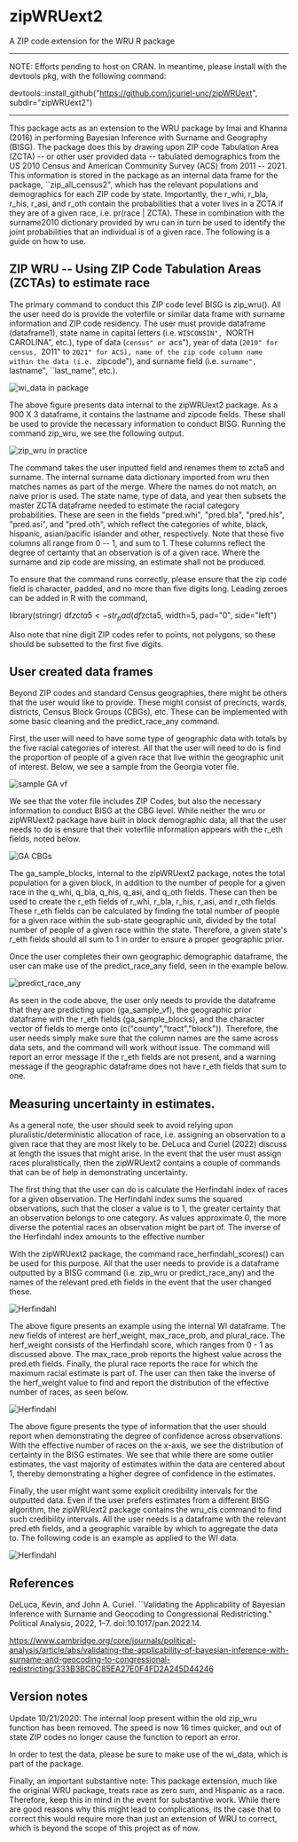 # zipWRUext2
A ZIP code extension for the WRU R package

________________________________________________________________________________________________________________________________


NOTE: Efforts pending to host on CRAN. In meantime, please install with the devtools pkg, with the following command: 

devtools::install_github("https://github.com/jcuriel-unc/zipWRUext", subdir="zipWRUext2")

________________________________________________________________________________________________________________________________

This package acts as an extension to the WRU package by Imai and Khanna (2016) in performing Bayesian Inference with Surname and Geography (BISG). The package does this 
by drawing upon ZIP code Tabulation Area (ZCTA) -- or other user provided data -- tabulated demographics from the US 2010 Census and American Community Survey (ACS) from 2011 -- 2021. This information is stored 
in the package as an internal data frame for the package, ``zip_all_census2", which has the relevant populations and demographics for each ZIP code by state. Importantly, 
the r_whi, r_bla, r_his, r_asi, and r_oth contain the probabilities that a voter lives in a ZCTA if they are of a given race, i.e. pr(race | ZCTA). These in combination with the
surname2010 dictionary provided by wru can in turn be used to identify the joint probabilities that an individual is of a given race. The following is a guide on how to use. 

## ZIP WRU -- Using ZIP Code Tabulation Areas (ZCTAs) to estimate race 


The primary command to conduct this ZIP code level BISG is zip_wru(). All the user need do is provide the voterfile or similar data frame with surname information and ZIP code residency. The user must provide dataframe (dataframe1), state name in capital letters (i.e. ``WISCONSIN", ``NORTH CAROLINA", etc.), type of data (``census" or ``acs"), year of data (``2010" for census, ``2011" to ``2021" for ACS), name of the zip code column name within the data (i.e. ``zipcode"), and surname field (i.e. ``surname", ``lastname", ``last_name", etc.). 

![wi_data in package](sample_voterfile.png)

The above figure presents data internal to the zipWRUext2 package. As a 900 X 3 dataframe, it contains the lastname and zipcode fields. These shall be used to provide the necessary information to conduct BISG. Running the command zip_wru, we see the following output. 


![zip_wru in practice](sample_zipwru_cmd.png)

The command takes the user inputted field and renames them to zcta5 and surname. The internal surname data dictionary imported from wru then matches names as part of the merge. Where the names do not match, an naive prior is used. The state name, type of data, and year then subsets the master ZCTA dataframe needed to estimate the racial category probabilities. These are seen in the fields "pred.whi", "pred.bla", "pred.his", "pred.asi", and "pred.oth", which reflect the categories of white, black, hispanic, asian/pacific islander and other, respectively. Note that these five columns all range from 0 -- 1, and sum to 1. These columns reflect the degree of certainty that an observation is of a given race. Where the surname and zip code are missing, an estimate shall not be produced. 

To ensure that the command runs correctly, please ensure that the zip code field is character, padded, and no more than five digits long. Leading zeroes can be added in R with the command, 

library(stringr)
df$zcta5 <- str_pad(df$zcta5, width=5, pad="0", side="left") 

Also note that nine digit ZIP codes refer to points, not polygons, so these should be subsetted to the first five digits.

## User created data frames 

Beyond ZIP codes and standard Census geographies, there might be others that the user would like to provide. These might consist of precincts, wards, districts, Census Block Groups (CBGs), etc. These can be implemented with some basic cleaning and the predict_race_any command. 

First, the user will need to have some type of geographic data with totals by the five racial categories of interest. All that the user will need to do is find the proportion of people of a given race that live within the geographic unit of interest. Below, we see a sample from the Georgia voter file. 

![sample GA vf](ga_sample_vf.png)

We see that the voter file includes ZIP Codes, but also the necessary information to conduct BISG at the CBG level. While neither the wru or zipWRUext2 package have built in block demographic data, all that the user needs to do is ensure that their voterfile information appears with the r_eth fields, noted below. 

![GA CBGs](ga_block_example.png)

The ga_sample_blocks, internal to the zipWRUext2 package, notes the total population for a given block, in addition to the number of people for a given race in the q_whi, q_bla, q_his, q_asi, and q_oth fields. These can then be used to create the r_eth fields of r_whi, r_bla, r_his, r_asi, and r_oth fields. These r_eth fields can be calculated by finding the total number of people for a given race within the sub-state geographic unit, divided by the total number of people of a given race within the state. Therefore, a given state's r_eth fields should all sum to 1 in order to ensure a proper geographic prior. 

Once the user completes their own geographic demographic dataframe, the user can make use of the predict_race_any field, seen in the example below. 

![predict_race_any](predict_race_any_ex.png)

As seen in the code above, the user only needs to provide the dataframe that they are predicting upon (ga_sample_vf), the geographic prior dataframe with the r_eth fields (ga_sample_blocks), and the character vector of fields to merge onto (c("county","tract","block")). Therefore, the user needs simply make sure that the column names are the same across data sets, and the command will work without issue. The command will report an error message if the r_eth fields are not present, and a warning message if the geographic dataframe does not have r_eth fields that sum to one. 

## Measuring uncertainty in estimates. 

As a general note, the user should seek to avoid relying upon pluralistic/deterministic allocation of race, i.e. assigning an observation to a given race that they are most likely to be. DeLuca and Curiel (2022) discuss at length the issues that might arise. In the event that the user must assign races pluralistically, then the zipWRUext2 contains a couple of commands that can be of help in demonstrating uncertainty. 

The first thing that the user can do is calculate the Herfindahl index of races for a given observation. The Herfindahl index sums the squared observations, such that the closer a value is to 1, the greater certainty that an observation belongs to one category. As values approximate 0, the more diverse the potential races an observation might be part of. The inverse of the Herfindahl index amounts to the effective number

With the zipWRUext2 package, the command race_herfindahl_scores() can be used for this purpose. All that the user needs to provide is a dataframe outputted by a BISG command (i.e. zip_wru or predict_race_any) and the names of the relevant pred.eth fields in the event that the user changed these. 

![Herfindahl](herf_weight_output.png)

The above figure presents an example using the internal WI dataframe. The new fields of interest are herf_weight, max_race_prob, and plural_race. The herf_weight consists of the Herfindahl score, which ranges from 0 - 1 as discussed above. The max_race_prob reports the highest value across the pred.eth fields. Finally, the plural race reports the race for which the maximum racial estimate is part of. The user can then take the inverse of the herf_weight value to find and report the distribution of the effective number of races, as seen below. 


![Herfindahl](wi_herfindahl_density.png)

The above figure presents the type of information that the user should report when demonstrating the degree of confidence across observations. With the effective number of races on the x-axis, we see the distribution of certainty in the BISG estimates. We see that while there are some outlier estimates, the vast majority of estimates within the data are centered about 1, thereby demonstrating a higher degree of confidence in the estimates. 

Finally, the user might want some explicit credibility intervals for the outputted data. Even if the user prefers estimates from a different BISG algorithm, the zipWRUext2 package contains the wru_cis command to find such credibility intervals.  All the user needs is a dataframe with the relevant pred.eth fields, and a geographic varaible by which to aggregate the data to. The following code is an example as applied to the WI data. 

![Herfindahl](wi_herfindahl_density.png)







## References 

DeLuca, Kevin, and John A. Curiel. ``Validating the Applicability of Bayesian Inference with Surname and Geocoding to Congressional Redistricting." Political Analysis, 2022, 1–7. doi:10.1017/pan.2022.14.

https://www.cambridge.org/core/journals/political-analysis/article/abs/validating-the-applicability-of-bayesian-inference-with-surname-and-geocoding-to-congressional-redistricting/333B3BC8C85EA27E0F4FD2A245D44246 





## Version notes 

Update 10/21/2020: The internal loop present within the old zip_wru function has been removed. The speed is now 16 times quicker, and out of state ZIP codes no longer cause the function to report an error. 

In order to test the data, please be sure to make  use of the wi_data, which is part of the package. 

Finally, an important substantive note: This package extension, much like the original WRU package, treats race as zero sum, and Hispanic as a race. Therefore, keep this in mind
in the event for substantive work. While there are good reasons why this might lead to complications, its the case that to correct this would require more than just an 
extension of WRU to correct, which is beyond the scope of this project as of now. 

